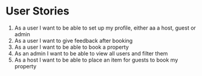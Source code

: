 # User Stories
1. As a user I want to be able to set up my profile, either aa a host, guest or admin
2. As a user I want to give feedback after booking
3. As a user I want to be able to book a property
4. As an admin I want to be able to view all users and filter them
5. As a host I want to be able to place an item for guests to book my property